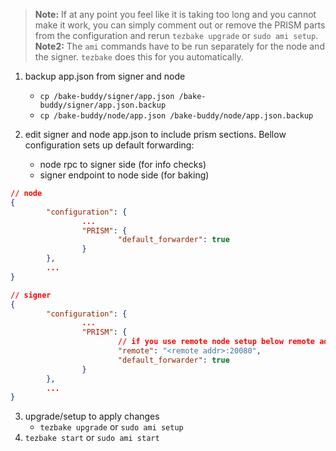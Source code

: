 > **Note:** If at any point you feel like it is taking too long and you cannot make it work, you can simply comment out or remove the PRISM parts from the configuration and rerun `tezbake upgrade` or `sudo ami setup`.
> **Note2:** The `ami` commands have to be run separately for the node and the signer. `tezbake` does this for you automatically.

1. backup app.json from signer and node
    - `cp /bake-buddy/signer/app.json /bake-buddy/signer/app.json.backup`
    - `cp /bake-buddy/node/app.json /bake-buddy/node/app.json.backup`

2. edit signer and node app.json to include prism sections. Bellow configuration sets up default forwarding:
    - node rpc to signer side (for info checks)
    - signer endpoint to node side (for baking)
```json
// node
{
        "configuration": {
                ...
                "PRISM": {
                        "default_forwarder": true
                }
        },
        ...
}
```
```json
// signer
{
        "configuration": {
                ...
                "PRISM": {
                        // if you use remote node setup below remote address should match IP address from `REMOTE_NODE`
                        "remote": "<remote addr>:20080",
                        "default_forwarder": true
                }
        },
        ...
}
```
3. upgrade/setup to apply changes
   - `tezbake upgrade` or `sudo ami setup`
4. `tezbake start` or `sudo ami start`

